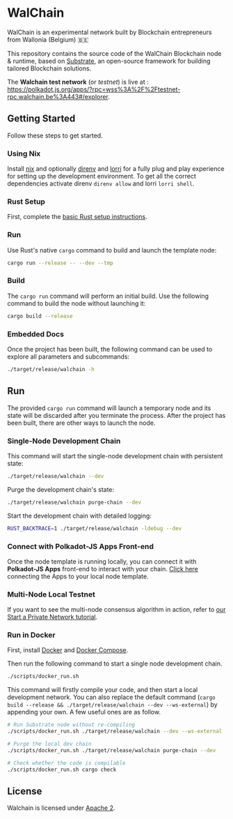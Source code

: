 # WalChain

WalChain is an experimental network built by Blockchain entrepreneurs from Wallonia (Belgium) :belgium:

This repository contains the source code of the WalChain Blockchain node & runtime, based on [Substrate](https://www.substrate.dev/), an open-source framework for building tailored Blockchain solutions.

The **Walchain test network** (or _testnet_) is live at : https://polkadot.js.org/apps/?rpc=wss%3A%2F%2Ftestnet-rpc.walchain.be%3A443#/explorer.

## Getting Started

Follow these steps to get started.

### Using Nix

Install [nix](https://nixos.org/) and optionally [direnv](https://github.com/direnv/direnv) and [lorri](https://github.com/target/lorri) for a fully plug
and play experience for setting up the development environment. To get all the correct dependencies activate direnv `direnv allow` and lorri `lorri shell`.

### Rust Setup

First, complete the [basic Rust setup instructions](./docs/rust-setup.md).

### Run

Use Rust's native `cargo` command to build and launch the template node:

```sh
cargo run --release -- --dev --tmp
```

### Build

The `cargo run` command will perform an initial build. Use the following command to build the node
without launching it:

```sh
cargo build --release
```

### Embedded Docs

Once the project has been built, the following command can be used to explore all parameters and
subcommands:

```sh
./target/release/walchain -h
```

## Run

The provided `cargo run` command will launch a temporary node and its state will be discarded after
you terminate the process. After the project has been built, there are other ways to launch the
node.

### Single-Node Development Chain

This command will start the single-node development chain with persistent state:

```bash
./target/release/walchain --dev
```

Purge the development chain's state:

```bash
./target/release/walchain purge-chain --dev
```

Start the development chain with detailed logging:

```bash
RUST_BACKTRACE=1 ./target/release/walchain -ldebug --dev
```

### Connect with Polkadot-JS Apps Front-end

Once the node template is running locally, you can connect it with **Polkadot-JS Apps** front-end
to interact with your chain. [Click here](https://polkadot.js.org/apps/#/explorer?rpc=ws://localhost:9944) connecting the Apps to your local node template.

### Multi-Node Local Testnet

If you want to see the multi-node consensus algorithm in action, refer to
[our Start a Private Network tutorial](https://substrate.dev/docs/en/tutorials/start-a-private-network/).

### Run in Docker

First, install [Docker](https://docs.docker.com/get-docker/) and
[Docker Compose](https://docs.docker.com/compose/install/).

Then run the following command to start a single node development chain.

```bash
./scripts/docker_run.sh
```

This command will firstly compile your code, and then start a local development network. You can
also replace the default command (`cargo build --release && ./target/release/walchain --dev --ws-external`)
by appending your own. A few useful ones are as follow.

```bash
# Run Substrate node without re-compiling
./scripts/docker_run.sh ./target/release/walchain --dev --ws-external

# Purge the local dev chain
./scripts/docker_run.sh ./target/release/walchain purge-chain --dev

# Check whether the code is compilable
./scripts/docker_run.sh cargo check
```

## License

Walchain is licensed under [Apache 2](LICENSE).
